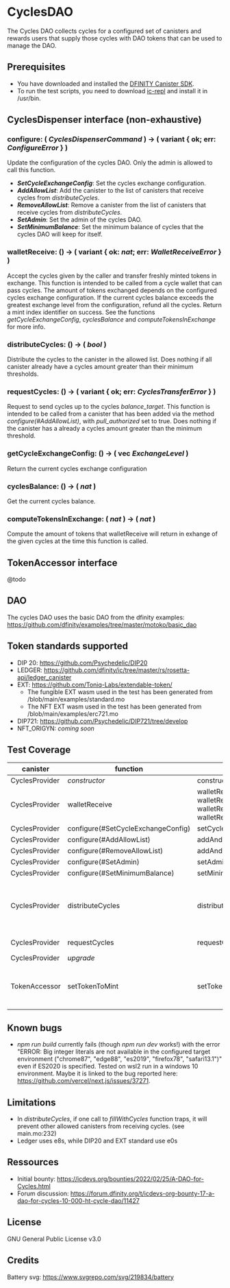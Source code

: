 # CyclesDAO

The Cycles DAO collects cycles for a configured set of canisters and rewards users that supply those cycles with DAO tokens that can be used to manage the DAO.

## Prerequisites

* You have downloaded and installed the [DFINITY Canister SDK](https://sdk.dfinity.org).
* To run the test scripts, you need to download [ic-repl](https://github.com/chenyan2002/ic-repl/releases) and install it in /usr/bin.

## CyclesDispenser interface (non-exhaustive)

### **configure**: ( *CyclesDispenserCommand* ) -> ( variant { ok; err: *ConfigureError* } )
Update the configuration of the cycles DAO. Only the admin is allowed to call this function.
- ***SetCycleExchangeConfig***: Set the cycles exchange configuration.
- ***AddAllowList***: Add the canister to the list of canisters that receive cycles from *distributeCycles*.
- ***RemoveAllowList***: Remove a canister from the list of canisters that receive cycles from *distributeCycles*.
- ***SetAdmin***: Set the admin of the cycles DAO.
- ***SetMinimumBalance***: Set the minimum balance of cycles that the cycles DAO will keep for itself.

### **walletReceive**: () -> ( variant { ok: *nat*; err: *WalletReceiveError* } )
Accept the cycles given by the caller and transfer freshly minted tokens in exchange. This function is intended to be called from a cycle wallet that can pass cycles. The amount of tokens exchanged depends on the configured cycles exchange configuration. If the current cycles balance exceeds the greatest exchange level from the configuration, refund all the cycles. Return a mint index identifier on success. See the functions *getCycleExchangeConfig*, *cyclesBalance* and *computeTokensInExchange* for more info.

### **distributeCycles**: () -> ( *bool* )
Distribute the cycles to the canister in the allowed list. Does nothing if all canister already have a cycles amount greater than their minimum thresholds.

### **requestCycles**: () -> ( variant { ok; err: *CyclesTransferError* } )
Request to send cycles up to the cycles *balance_target*. This function is intended to be called from a canister that has been added via the method *configure(#AddAllowList)*, with *pull_authorized* set to true. Does nothing if the canister has a already a cycles amount greater than the minimum threshold.

### **getCycleExchangeConfig**: () -> ( vec *ExchangeLevel* )
Return the current cycles exchange configuration

### **cyclesBalance**: () -> ( *nat* )
Get the current cycles balance.

### **computeTokensInExchange**: ( *nat* ) -> ( *nat* )
Compute the amount of tokens that walletReceive will return in exhange of the given cycles at the time this function is called.

## TokenAccessor interface

@todo

## DAO

The cycles DAO uses the basic DAO from the dfinity examples: https://github.com/dfinity/examples/tree/master/motoko/basic_dao

## Token standards supported

- DIP 20: https://github.com/Psychedelic/DIP20
- LEDGER: https://github.com/dfinity/ic/tree/master/rs/rosetta-api/ledger_canister
- EXT: https://github.com/Toniq-Labs/extendable-token/
  - The fungible EXT wasm used in the test has been generated from /blob/main/examples/standard.mo
  - The NFT EXT wasm used in the test has been generated from /blob/main/examples/erc721.mo
- DIP721: https://github.com/Psychedelic/DIP721/tree/develop
- NFT_ORIGYN: *coming soon*

## Test Coverage

| canister | function | test scripts | left to do | complete |
| ------ | ------ | ------ | ------ | ------ |
| CyclesProvider | *constructor* | constructor.test.sh | N/A |  100% |
| CyclesProvider | walletReceive | walletReceive_dip20.test.sh, walletReceive_errors.test.sh, walletReceive_extf.test.sh, walletReceive_ledger.test.sh | fix ledger canister initialization | 75% |
| CyclesProvider | configure(#SetCycleExchangeConfig) | setCycleExchangeConfig.test.sh | N/A | 100% |
| CyclesProvider | configure(#AddAllowList) | addAndRemoveAllowList.test.sh.test.sh | N/A | 100% |
| CyclesProvider | configure(#RemoveAllowList) | addAndRemoveAllowList.test.sh.test.sh | N/A | 100% |
| CyclesProvider | configure(#SetAdmin) | setAdmin.test.sh | N/A | 100% |
| CyclesProvider | configure(#SetMinimumBalance) | setMinimumBalance.test.sh | N/A | 100% |
| CyclesProvider | distributeCycles | distributeCycles.test.sh | split test to avoid risk of side effects - add test of histories | 80% |
| CyclesProvider | requestCycles | requestCycles.test.sh | add test of histories | 90% |
| CyclesProvider | *upgrade* | | to test | 0% |
| TokenAccessor | setTokenToMint | setTokenToMint.test.sh | fix ledger canister initialization (see install.sh) | 80% |

## Known bugs

- *npm run build* currently fails (though *npm run dev* works!) with the error "ERROR: Big integer literals are not available in the configured target environment ("chrome87", "edge88", "es2019", "firefox78", "safari13.1")" even if ES2020 is specified. Tested on wsl2 run in a windows 10 environment. Maybe it is linked to the bug reported here: https://github.com/vercel/next.js/issues/37271.

## Limitations

- In *distributeCycles*, if one call to *fillWithCycles* function traps, it will prevent other allowed canisters from receiving cycles. (see main.mo:232)
- Ledger uses e8s, while DIP20 and EXT standard use e0s

## Ressources

- Initial bounty: https://icdevs.org/bounties/2022/02/25/A-DAO-for-Cycles.html
- Forum discussion: https://forum.dfinity.org/t/icdevs-org-bounty-17-a-dao-for-cycles-10-000-ht-cycle-dao/11427

## License

GNU General Public License v3.0

## Credits

Battery svg: https://www.svgrepo.com/svg/219834/battery